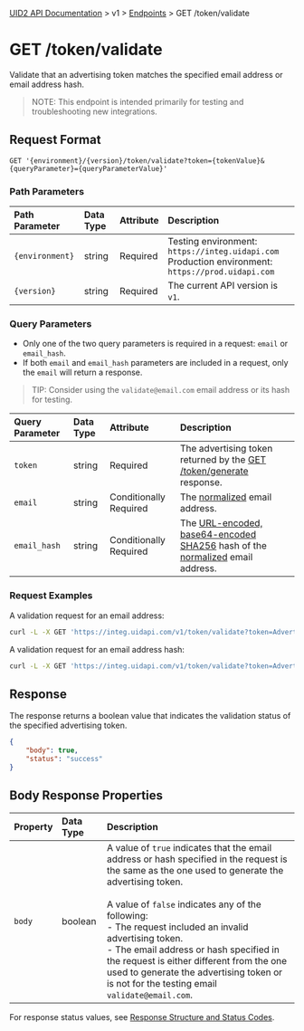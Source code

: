 [UID2 API Documentation](../../README.md) > v1 > [Endpoints](./README.md) > GET /token/validate

# GET /token/validate
Validate that an advertising token matches the specified email address or email address hash. 

>NOTE: This endpoint is intended primarily for testing and troubleshooting new integrations. 

## Request  Format 

```GET '{environment}/{version}/token/validate?token={tokenValue}&{queryParameter}={queryParameterValue}'```

### Path Parameters

| Path Parameter | Data Type | Attribute | Description |
| :--- | :--- | :--- | :--- |
| `{environment}` | string | Required | Testing environment: `https://integ.uidapi.com`<br/>Production environment: `https://prod.uidapi.com` |
| `{version}` | string | Required | The current API version is `v1`. |


###  Query Parameters

* Only one of the two query parameters is required in a request: `email` or `email_hash`. 
* If both `email` and `email_hash` parameters are included in a request, only the `email` will return a response.

>TIP: Consider using the `validate@email.com` email address or its hash for testing.

| Query Parameter | Data Type | Attribute | Description |
| :--- | :--- | :--- | :--- |
| `token` | string | Required | The advertising token returned by the [GET /token/generate](./get-token-generate.md) response. |
| `email` | string | Conditionally Required |  The [normalized](../../README.md#email-address-normalization) email address. |
| `email_hash` | string | Conditionally Required | The [URL-encoded, base64-encoded SHA256](../../README.md#email-address-hash-encoding) hash of the [normalized](../../README.md#email-address-normalization) email address. |


### Request Examples

A validation request for an email address:

```sh
curl -L -X GET 'https://integ.uidapi.com/v1/token/validate?token=AdvertisingTokenmZ4dZgeuXXl6DhoXqbRXQbHlHhA96leN94U1uavZVspwKXlfWETZ3b%2FbesPFFvJxNLLySg4QEYHUAiyUrNncgnm7ppu0mi6wU2CW6hssiuEkKfstbo9XWgRUbWNTM%2BewMzXXM8G9j8Q%3D&email=validate@email.com' -H 'Authorization: Bearer YourTokenBV3tua4BXNw+HVUFpxLlGy8nWN6mtgMlIk='
```

A validation request for an email address hash:

```sh
curl -L -X GET 'https://integ.uidapi.com/v1/token/validate?token=AdvertisingTokenmZ4dZgeuXXl6DhoXqbRXQbHlHhA96leN94U1uavZVspwKXlfWETZ3b%2FbesPFFvJxNLLySg4QEYHUAiyUrNncgnm7ppu0mi6wU2CW6hssiuEkKfstbo9XWgRUbWNTM%2BewMzXXM8G9j8Q%3D&email_hash=eVvLS%2FVg%2BYZ6%2Bz3i0NOpSXYyQAfEXqCZ7BTpAjFUBUc%3D' -H 'Authorization: Bearer YourTokenBV3tua4BXNw+HVUFpxLlGy8nWN6mtgMlIk='
```

## Response

The response returns a boolean value that indicates the validation status of the specified advertising token. 


```json
{
    "body": true,
    "status": "success"
}
```

## Body Response Properties

| Property | Data Type | Description |
| :--- | :--- | :--- |
| `body` | boolean | A value of `true` indicates that the email address or hash specified in the request is the same as the one used to generate the advertising token.<br/><br/>A value of `false` indicates any of the following:<br/>- The request included an invalid advertising token.<br/>-  The email address or hash specified in the request is either different from the one used to generate the advertising token or is not for the testing email `validate@email.com`. |

For response status values, see [Response Structure and Status Codes](../../../api/README.md#response-structure-and-status-codes).
